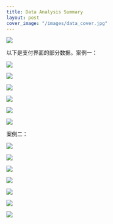 ```yaml
---
title: Data Analysis Summary
layout: post
cover_image: "/images/data_cover.jpg"
---
```

![](/images/data_1.jpg)



以下是支付界面的部分数据。案例一：

![](/images/data420_3.jpg)

![](/images/data420_4.jpg)

![](/images/data420_5.jpg)

![](/images/data420_6.jpg)

![](/images/data420_7.jpg)

![](/images/data420_8.jpg)


案例二：

![](/images/data427_3.jpg)

![](/images/data427_4.jpg)

![](/images/data427_5.jpg)

![](/images/data427_6.jpg)

![](/images/data427_7.jpg)

![](/images/data427_8.jpg)

![](/images/data427_10.jpg)





